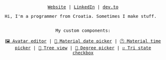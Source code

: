 <p align="center">
  <samp>
    <a href="https://matijanovosel.com">Website</a> |
    <a href="https://www.linkedin.com/in/matijanovosel">LinkedIn</a> |
    <a href="https://dev.to/matijanovosel">dev.to</a>
  </samp>
</p>
<samp>
  Hi, I'm a programmer from Croatia. Sometimes I make stuff.<br/><br />
</samp>
<p align="center">
  <samp>
    My custom components: <br /> <br />
  </samp>
  <samp>
    <a href="https://github.com/MatijaNovosel/avatar-editor">🖼️ Avatar editor</a> |
    <a href="https://github.com/MatijaNovosel/vue-3-material-date-picker">📅 Material date picker</a> |
    <a href="https://github.com/MatijaNovosel/vue-material-time-picker">🕐 Material time picker</a> |
    <a href="https://github.com/MatijaNovosel/vue-tree-view">🌳 Tree view</a> |
    <a href="https://github.com/MatijaNovosel/vue-degree-picker">📐 Degree picker</a> |
    <a href="https://github.com/MatijaNovosel/tri-state-checkbox">☑️ Tri state checkbox</a>
  </samp>
</div>

